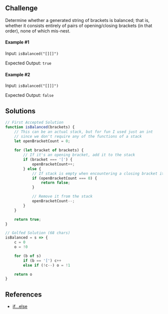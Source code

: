 ## Challenge
Determine whether a generated string of brackets is balanced; that is, whether it consists entirely of pairs of opening/closing brackets (in that order), none of which mis-nest.

#### Example #1
Input: `isBalanced("[][]")`

Expected Output: `true`

#### Example #2
Input: `isBalanced("[]]]")`

Expected Output: `false`

## Solutions

```js
// First Accepted Solution
function isBalanced(brackets) {
    // This can be an actual stack, but for fun I used just an int
    // since we don't require any of the functions of a stack
    let openBracketCount = 0;
    
    for (let bracket of brackets) {
        // If it's an opening bracket, add it to the stack
        if (bracket === '[') {
            openBracketCount++;
        } else {
            // If stack is empty when encountering a closing bracket it's invalid
            if (openBracketCount === 0) {
                return false;
            }

            // Remove it from the stack
            openBracketCount--;
        }
    }

    return true;
}
```

```js
// Golfed Solution (68 chars)
isBalanced = s => {
    c = 0
    o = !0

    for (b of s)
        if (b == '[') c++
        else if (!c--) o = !1

    return o
}
```

## References

 - [if...else](https://developer.mozilla.org/en-US/docs/Web/JavaScript/Reference/Statements/if...else)